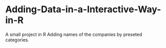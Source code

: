 # Adding-Data-in-a-Interactive-Way-in-R

A small project in R
Adding names of the companies by preseted categories.
